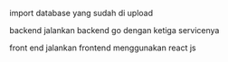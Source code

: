 import database yang sudah di upload

backend
jalankan backend go dengan ketiga servicenya


front end
jalankan frontend menggunakan react js
